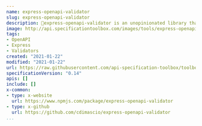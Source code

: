 ```yaml
---
name: express-openapi-validator
slug: express-openapi-validator
description: 🦋express-openapi-validator is an unopinionated library that integrates with new and existing API applications. express-openapi-validator lets you write code the way you want; it does not impose any coding convention or project layout. Simply, install the validator onto your express app, point it to your OpenAPI 3 specification, then define and implement routes the way you prefer.
image: http://api.specificationtoolbox.com/images/tools/express-openapi-validator.png
tags:
- OpenAPI
- Express
- Validators
created: "2021-01-22"
modified: "2021-01-22"
url: https://raw.githubusercontent.com/api-specification-toolbox/toolbox/main/_tools/express-openapi-validator.md
specificationVersion: "0.14"
apis: []
include: []
x-common:
- type: x-website
  url: https://www.npmjs.com/package/express-openapi-validator
- type: x-github
  url: https://github.com/cdimascio/express-openapi-validator
...
```

